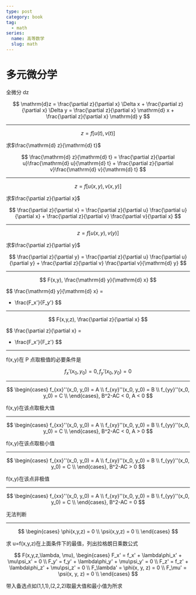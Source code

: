 ```yaml
---
type: post
category: book
tag:
  - math
series:
  name: 高等数学
  slug: math
---
```


# 多元微分学

全微分 dz

$$
\mathrm{d}z = \frac{\partial z}{\partial x} \Delta x + \frac{\partial z}{\partial x} \Delta y =  \frac{\partial z}{\partial x} \mathrm{d} x + \frac{\partial z}{\partial x} \mathrm{d} y
$$

---

$$
z = f[u(t), v(t)]
$$

求$\frac{\mathrm{d} z}{\mathrm{d} t}$

$$
\frac{\mathrm{d} z}{\mathrm{d} t} =
\frac{\partial z}{\partial u}\frac{\mathrm{d} u}{\mathrm{d} t} + \frac{\partial z}{\partial v}\frac{\mathrm{d} v}{\mathrm{d} t}
$$

---

$$
z = f[u(x, y), v(x, y)]
$$

求$\frac{\partial z}{\partial x}$

$$
\frac{\partial z}{\partial x} =
\frac{\partial z}{\partial u}
\frac{\partial u}{\partial x} +
\frac{\partial z}{\partial v}
\frac{\partial v}{\partial x}
$$

---

$$
z = f[u(x, y), v(y)]
$$

求$\frac{\partial z}{\partial y}$

$$
\frac{\partial z}{\partial y} =
\frac{\partial z}{\partial u}
\frac{\partial u}{\partial y} +
\frac{\partial z}{\partial v}
\frac{\partial v}{\mathrm{d} y}
$$

---

$$
F(x,y),
\frac{\mathrm{d} y}{\mathrm{d} x}
$$

$$
\frac{\mathrm{d} y}{\mathrm{d} x} =
- \frac{F_x'}{F_y'}
$$

---

$$
F(x,y,z),
\frac{\partial z}{\partial x}
$$

$$
\frac{\partial z}{\partial x} =
- \frac{F_x'}{F_z'}
$$

---

f(x,y)在 P 点取极值的必要条件是

$$
f_x'(x_0, y_0) = 0,
f_y'(x_0, y_0) = 0
$$

---

$$
\begin{cases}
    f_{xx}''(x_0, y_0) = A \\
    f_{xy}''(x_0, y_0) = B \\
    f_{yy}''(x_0, y_0) = C \\
\end{cases},
B^2-AC < 0, A < 0
$$

f(x,y)在该点取极大值

---

$$
\begin{cases}
    f_{xx}''(x_0, y_0) = A \\
    f_{xy}''(x_0, y_0) = B \\
    f_{yy}''(x_0, y_0) = C \\
\end{cases},
B^2-AC < 0, A > 0
$$

f(x,y)在该点取极小值

---

$$
\begin{cases}
    f_{xx}''(x_0, y_0) = A \\
    f_{xy}''(x_0, y_0) = B \\
    f_{yy}''(x_0, y_0) = C \\
\end{cases},
B^2-AC > 0
$$

f(x,y)在该点非极值

---

$$
\begin{cases}
    f_{xx}''(x_0, y_0) = A \\
    f_{xy}''(x_0, y_0) = B \\
    f_{yy}''(x_0, y_0) = C \\
\end{cases},
B^2-AC = 0
$$

无法判断

---

$$
\begin{cases}
    \phi(x,y,z) = 0 \\
    \psi(x,y,z) = 0 \\
\end{cases}
$$

求 u=f(x,y,z)在上面条件下的最值，列出拉格朗日乘数公式

$$
F(x,y,z,\lambda, \mu),
\begin{cases}
    F_x' = f_x' + \lambda\phi_x' + \mu\psi_x' = 0 \\
    F_y' = f_y' + \lambda\phi_y' + \mu\psi_y' = 0 \\
    F_z' = f_z' + \lambda\phi_z' + \mu\psi_z' = 0 \\
    F_\lambda' = \phi(x, y, z) = 0 \\
    F_\mu' = \psi(x, y, z) = 0 \\
\end{cases}
$$

带入备选点如(1,1,1),(2,2,2)取最大值和最小值为所求
